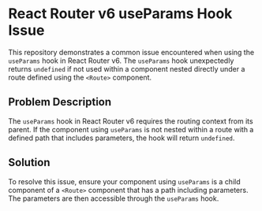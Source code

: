 # React Router v6 useParams Hook Issue

This repository demonstrates a common issue encountered when using the `useParams` hook in React Router v6. The `useParams` hook unexpectedly returns `undefined` if not used within a component nested directly under a route defined using the `<Route>` component.

## Problem Description

The `useParams` hook in React Router v6 requires the routing context from its parent.  If the component using `useParams` is not nested within a route with a defined path that includes parameters, the hook will return `undefined`.

## Solution

To resolve this issue, ensure your component using `useParams` is a child component of a `<Route>` component that has a path including parameters. The parameters are then accessible through the `useParams` hook.